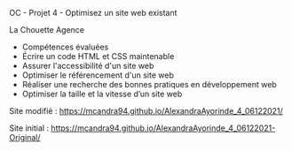 OC - Projet 4 - Optimisez un site web existant

La Chouette Agence

- Compétences évaluées
- Écrire un code HTML et CSS maintenable
- Assurer l'accessibilité d'un site web
- Optimiser le référencement d'un site web
- Réaliser une recherche des bonnes pratiques en développement web
- Optimiser la taille et la vitesse d’un site web

Site modifié : https://mcandra94.github.io/AlexandraAyorinde_4_06122021/

Site initial : https://mcandra94.github.io/AlexandraAyorinde_4_06122021-Original/
